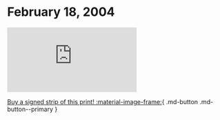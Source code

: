 # February 18, 2004

![](https://www.achewood.com/comic.php?date=02182004)

[Buy a signed strip of this print! :material-image-frame:](https://achewood-holiday-pop-up.myshopify.com/products/strip#02182004){ .md-button .md-button--primary }
